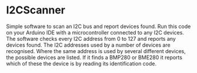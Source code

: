 # I2CScanner
Simple software to scan an I2C bus and report devices found.
Run this code on your Arduino IDE with a microcontroller connected to any I2C devices. 
The software checks every I2C address from 0 to 127 and reports any devices found. 
The I2C addresses used by a number of devices are recognised. Where the same address is used by several different devices, the possible devices are listed. 
If it finds a BMP280 or BME280 it reports which of these the device is by reading its identification code.
